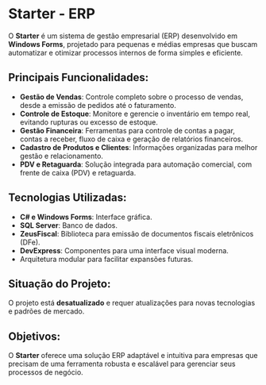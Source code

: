 # Starter - ERP

O **Starter** é um sistema de gestão empresarial (ERP) desenvolvido em **Windows Forms**, projetado para pequenas e médias empresas que buscam automatizar e otimizar processos internos de forma simples e eficiente.

## Principais Funcionalidades:
- **Gestão de Vendas**: Controle completo sobre o processo de vendas, desde a emissão de pedidos até o faturamento.
- **Controle de Estoque**: Monitore e gerencie o inventário em tempo real, evitando rupturas ou excesso de estoque.
- **Gestão Financeira**: Ferramentas para controle de contas a pagar, contas a receber, fluxo de caixa e geração de relatórios financeiros.
- **Cadastro de Produtos e Clientes**: Informações organizadas para melhor gestão e relacionamento.
- **PDV e Retaguarda**: Solução integrada para automação comercial, com frente de caixa (PDV) e retaguarda.

## Tecnologias Utilizadas:
- **C# e Windows Forms**: Interface gráfica.
- **SQL Server**: Banco de dados.
- **ZeusFiscal**: Biblioteca para emissão de documentos fiscais eletrônicos (DFe).
- **DevExpress**: Componentes para uma interface visual moderna.
- Arquitetura modular para facilitar expansões futuras.

## Situação do Projeto:
O projeto está **desatualizado** e requer atualizações para novas tecnologias e padrões de mercado.

## Objetivos:
O **Starter** oferece uma solução ERP adaptável e intuitiva para empresas que precisam de uma ferramenta robusta e escalável para gerenciar seus processos de negócio.

